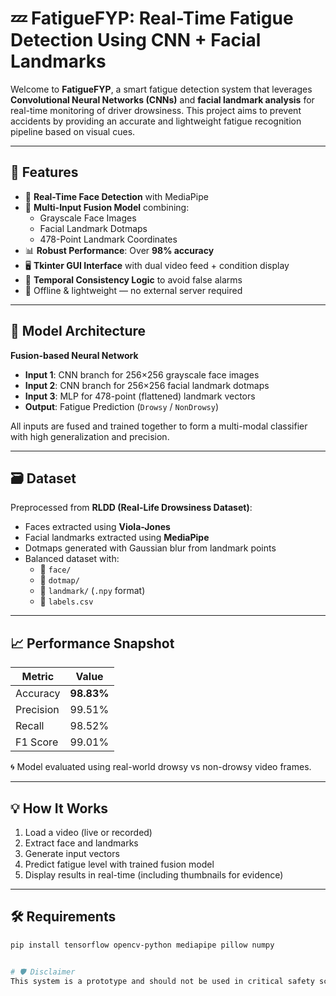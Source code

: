 # 💤 FatigueFYP: Real-Time Fatigue Detection Using CNN + Facial Landmarks

Welcome to **FatigueFYP**, a smart fatigue detection system that leverages **Convolutional Neural Networks (CNNs)** and **facial landmark analysis** for real-time monitoring of driver drowsiness. This project aims to prevent accidents by providing an accurate and lightweight fatigue recognition pipeline based on visual cues.

---

## 🚀 Features

- 🎥 **Real-Time Face Detection** with MediaPipe
- 🧠 **Multi-Input Fusion Model** combining:
  - Grayscale Face Images
  - Facial Landmark Dotmaps
  - 478-Point Landmark Coordinates
- 📊 **Robust Performance**: Over **98% accuracy**
- 🖥️ **Tkinter GUI Interface** with dual video feed + condition display
- 🔄 **Temporal Consistency Logic** to avoid false alarms
- 💾 Offline & lightweight — no external server required

---

## 🧠 Model Architecture

**Fusion-based Neural Network**

- **Input 1**: CNN branch for 256×256 grayscale face images  
- **Input 2**: CNN branch for 256×256 facial landmark dotmaps  
- **Input 3**: MLP for 478-point (flattened) landmark vectors  
- **Output**: Fatigue Prediction (`Drowsy` / `NonDrowsy`)

All inputs are fused and trained together to form a multi-modal classifier with high generalization and precision.

---

## 🗃 Dataset

Preprocessed from **RLDD (Real-Life Drowsiness Dataset)**:

- Faces extracted using **Viola-Jones**
- Facial landmarks extracted using **MediaPipe**
- Dotmaps generated with Gaussian blur from landmark points
- Balanced dataset with:
  - 📁 `face/`
  - 📁 `dotmap/`
  - 📁 `landmark/` (`.npy` format)
  - 📄 `labels.csv`

---

## 📈 Performance Snapshot

| Metric       | Value     |
|--------------|-----------|
| Accuracy     | **98.83%** |
| Precision    | 99.51%    |
| Recall       | 98.52%    |
| F1 Score     | 99.01%    |

🌀 Model evaluated using real-world drowsy vs non-drowsy video frames.

---

## 💡 How It Works

1. Load a video (live or recorded)
2. Extract face and landmarks
3. Generate input vectors
4. Predict fatigue level with trained fusion model
5. Display results in real-time (including thumbnails for evidence)

---

## 🛠️ Requirements

```bash
pip install tensorflow opencv-python mediapipe pillow numpy


# 🛡 Disclaimer
This system is a prototype and should not be used in critical safety scenarios without further validation.